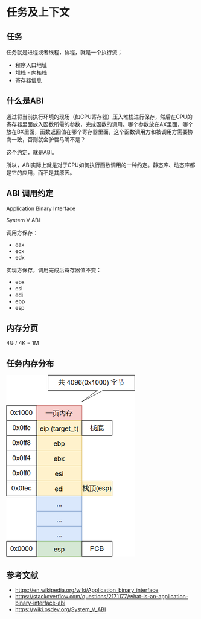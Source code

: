 # 任务及上下文

## 任务

任务就是进程或者线程，协程，就是一个执行流；

- 程序入口地址
- 堆栈 - 内核栈
- 寄存器信息

## 什么是ABI
通过将当前执行环境的现场（如CPU寄存器）压入堆栈进行保存，然后在CPU的寄存器里面放入函数所需的参数，完成函数的调用。哪个参数放在AX里面，哪个放在BX里面，函数返回值在哪个寄存器里面，这个函数调用方和被调用方需要协商一致，否则就会驴唇马嘴不是？

这个约定，就是ABI。

所以，ABI实际上就是对于CPU如何执行函数调用的一种约定。静态库、动态库都是它的应用，而不是其原因。


## ABI 调用约定

Application Binary Interface

System V ABI

调用方保存：

- eax
- ecx
- edx

实现方保存，调用完成后寄存器值不变：

- ebx
- esi
- edi
- ebp
- esp

## 内存分页

4G / 4K = 1M

## 任务内存分布

![alt text](image.png)

## 参考文献

- <https://en.wikipedia.org/wiki/Application_binary_interface>
- <https://stackoverflow.com/questions/2171177/what-is-an-application-binary-interface-abi>
- <https://wiki.osdev.org/System_V_ABI>